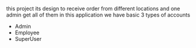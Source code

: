 this project its design to receive order from different locations and one admin get all of them 
in this application we have basic 3 types of accounts

- Admin
- Employee
- SuperUser

